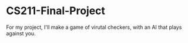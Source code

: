 # CS211-Final-Project

For my project, I'll make a game of virutal checkers, with an AI that plays against you.

